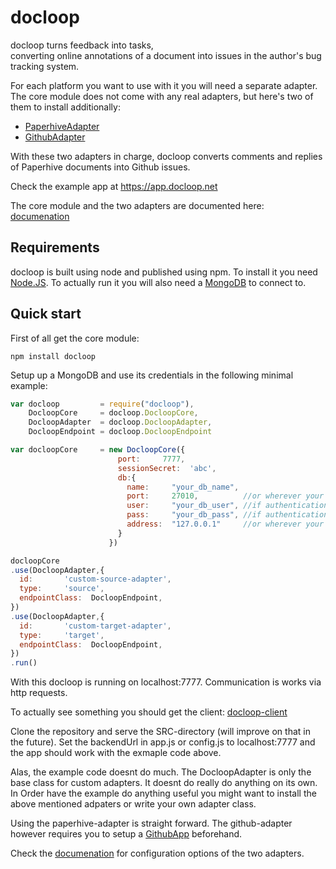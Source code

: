 # docloop

docloop turns feedback into tasks, <br/>
converting online annotations of a document into issues in the author's bug tracking system.

For each platform you want to use with it you will need a separate adapter. 
The core module does not come with any real adapters, but here's two of them to install additionally:

* [PaperhiveAdapter](https://github.com/docloop/paperhive-adapter)
* [GithubAdapter](https://github.com/docloop/github-adapter)

With these two adapters in charge, docloop converts comments and replies of Paperhive documents into Github issues.

Check the example app at https://app.docloop.net

The core module and the two adapters are documented here: [documenation](https://docloop.github.io/docs)

## Requirements

docloop is built using node and published using npm.
To install it you need [Node.JS](https://nodejs.org).
To actually run it you will also need a [MongoDB](https://www.mongodb.com/) to connect to.


## Quick start

First of all get the core module:

    npm install docloop

Setup up a MongoDB and use its credentials in the following minimal example:

```javascript
var docloop         = require("docloop"),
    DocloopCore     = docloop.DocloopCore,
    DocloopAdapter  = docloop.DocloopAdapter,
    DocloopEndpoint = docloop.DocloopEndpoint

var docloopCore     = new DocloopCore({
                        port:     7777,
                        sessionSecret:  'abc',
                        db:{
                          name:     "your_db_name",
                          port:     27010,          //or wherever your db is running
                          user:     "your_db_user", //if authentication is required
                          pass:     "your_db_pass", //if authentication is required
                          address:  "127.0.0.1"     //or wherever your db is running
                        }
                      })

docloopCore
.use(DocloopAdapter,{
  id:       'custom-source-adapter',
  type:     'source',
  endpointClass:  DocloopEndpoint,
})
.use(DocloopAdapter,{
  id:       'custom-target-adapter',
  type:     'target',
  endpointClass:  DocloopEndpoint,
})
.run()
```

With this docloop is running on localhost:7777. Communication is works via http requests.

To actually see something you should get the client: [docloop-client](https://github.com/docloop/client)

Clone the repository and serve the SRC-directory (will improve on that in the future). Set the backendUrl in app.js or config.js to 
localhost:7777 and the app should work with the exmaple code above.

Alas, the example code doesnt do much. The DocloopAdapter is only the base class for custom adapters. It doesnt do really do anything on its own.
In Order have the example do anything useful you might want to install the above mentioned adpaters or write your own adapter class.

Using the paperhive-adapter is straight forward. The github-adapter however requires you to setup a [GithubApp](https://developer.github.com/apps/) beforehand.

Check the [documenation](https://docloop.github.io/docs) for configuration options of the two adapters.

